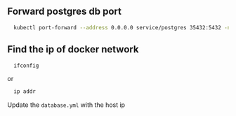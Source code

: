 ## Forward postgres db port

 ```sh
   kubectl port-forward --address 0.0.0.0 service/postgres 35432:5432 -n postgres
 ```

 ## Find the ip of docker network

```sh
  ifconfig
```

or 

```sh
  ip addr
```

Update the `database.yml` with the host ip
